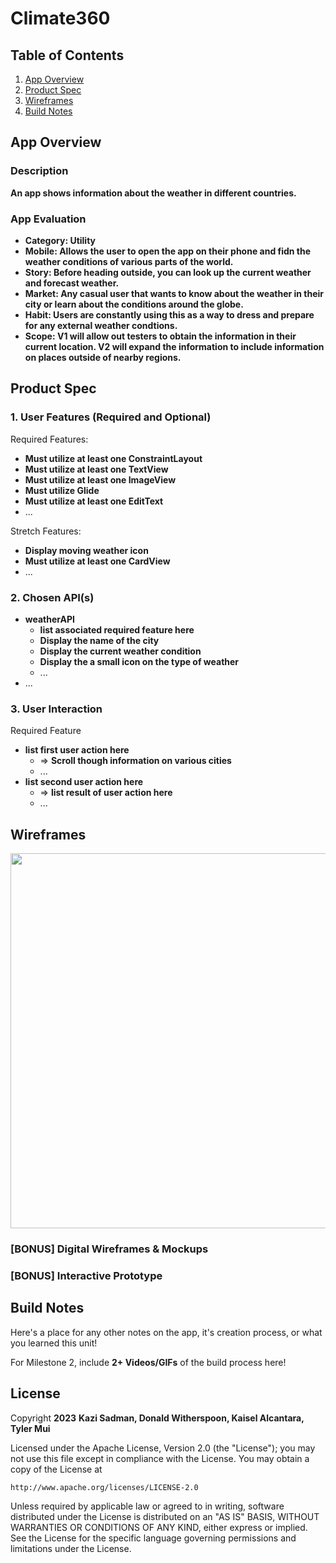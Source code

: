 # **Climate360**

## Table of Contents

1. [App Overview](#App-Overview)
1. [Product Spec](#Product-Spec)
1. [Wireframes](#Wireframes)
1. [Build Notes](#Build-Notes)

## App Overview

### Description 

**An app shows information about the weather in different countries.**

### App Evaluation

<!-- Evaluation of your app across the following attributes -->

- **Category: Utility**
- **Mobile: Allows the user to open the app on their phone and fidn the weather conditions of various parts of the world.**
- **Story: Before heading outside, you can look up the current weather and forecast weather.**
- **Market: Any casual user that wants to know about the weather in their city or learn about the conditions around the globe.**
- **Habit: Users are constantly using this as a way to dress and prepare for any external weather condtions.**
- **Scope: V1 will allow out testers to obtain the information in their current location. V2 will expand the information to include information on places outside of nearby regions.**

## Product Spec

### 1. User Features (Required and Optional)

Required Features:

- **Must utilize at least one ConstraintLayout**
- **Must utilize at least one TextView**
- **Must utilize at least one ImageView**
- **Must utilize Glide**
- **Must utilize at least one EditText**
- ...

Stretch Features:

- **Display moving weather icon**
- **Must utilize at least one CardView**
- ...

### 2. Chosen API(s)

- **weatherAPI**
  - **list associated required feature here**
  - **Display the name of the city**
  - **Display the current weather condition**
  - **Display the a small icon on the type of weather**
  - ...
- ...

### 3. User Interaction

Required Feature

- **list first user action here**
  - => **Scroll though information on various cities**
  - ...
- **list second user action here**
  - => **list result of user action here**
  - ...

## Wireframes

<!-- Add picture of your hand sketched wireframes in this section -->
<img src="YOUR_WIREFRAME_IMAGE_URL" width=600>

### [BONUS] Digital Wireframes & Mockups

### [BONUS] Interactive Prototype

## Build Notes

Here's a place for any other notes on the app, it's creation 
process, or what you learned this unit!  

For Milestone 2, include **2+ Videos/GIFs** of the build process here!

## License

Copyright **2023** **Kazi Sadman, Donald Witherspoon, Kaisel Alcantara, Tyler Mui**

Licensed under the Apache License, Version 2.0 (the "License");
you may not use this file except in compliance with the License.
You may obtain a copy of the License at

    http://www.apache.org/licenses/LICENSE-2.0

Unless required by applicable law or agreed to in writing, software
distributed under the License is distributed on an "AS IS" BASIS,
WITHOUT WARRANTIES OR CONDITIONS OF ANY KIND, either express or implied.
See the License for the specific language governing permissions and
limitations under the License.
